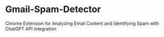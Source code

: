 # Gmail-Spam-Detector
Chrome Extension for Analyzing Email Content and Identifying Spam with ChatGPT API Integration
